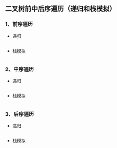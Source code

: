 ## 二叉树前中后序遍历（递归和栈模拟）

### 1、前序遍历

* 递归

  ```
  
  ```

* 栈模拟

  ```
  
  ```

### 2、中序遍历

* 递归

  ```
  
  ```

* 栈模拟

  ```
  
  ```

### 3、后序遍历

* 递归

  ```
  
  ```

* 栈模拟

  ```
  
  ```

  